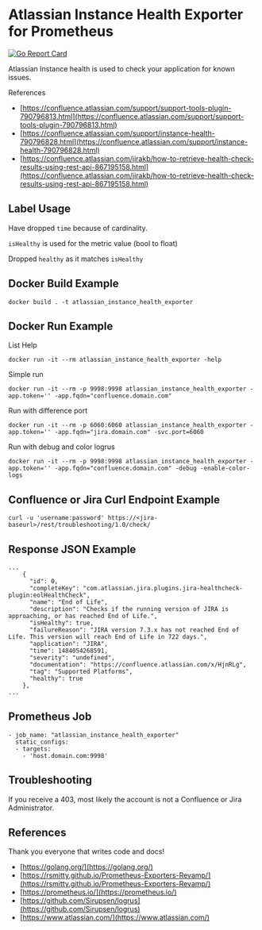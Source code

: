# Atlassian Instance Health Exporter for Prometheus

[![Go Report Card](https://goreportcard.com/badge/github.com/polarisalpha/atlassian_instance_health_exporter)](https://goreportcard.com/report/github.com/polarisalpha/atlassian_instance_health_exporter)

Atlassian Instance health is used to check your application for known issues.

References

* [https://confluence.atlassian.com/support/support-tools-plugin-790796813.html](https://confluence.atlassian.com/support/support-tools-plugin-790796813.html)
* [https://confluence.atlassian.com/support/instance-health-790796828.html](https://confluence.atlassian.com/support/instance-health-790796828.html)
* [https://confluence.atlassian.com/jirakb/how-to-retrieve-health-check-results-using-rest-api-867195158.html](https://confluence.atlassian.com/jirakb/how-to-retrieve-health-check-results-using-rest-api-867195158.html)

## Label Usage

Have dropped `time` because of cardinality.

`isHealthy` is used for the metric value (bool to float)

Dropped `healthy` as it matches `isHealthy`

## Docker Build Example

```none
docker build . -t atlassian_instance_health_exporter
```

## Docker Run Example

List Help

```none
docker run -it --rm atlassian_instance_health_exporter -help
```

Simple run

```none
docker run -it --rm -p 9998:9998 atlassian_instance_health_exporter -app.token='' -app.fqdn="confluence.domain.com"
```

Run with difference port

```none
docker run -it --rm -p 6060:6060 atlassian_instance_health_exporter -app.token='' -app.fqdn="jira.domain.com" -svc.port=6060
```

Run with debug and color logrus

```none
docker run -it --rm -p 9998:9998 atlassian_instance_health_exporter -app.token='' -app.fqdn="confluence.domain.com" -debug -enable-color-logs
```

## Confluence or Jira Curl Endpoint Example

```none
curl -u 'username:password' https://<jira-baseurl>/rest/troubleshooting/1.0/check/
```

## Response JSON Example

```none
...
    {
      "id": 0,
      "completeKey": "com.atlassian.jira.plugins.jira-healthcheck-plugin:eolHealthCheck",
      "name": "End of Life",
      "description": "Checks if the running version of JIRA is approaching, or has reached End of Life.",
      "isHealthy": true,
      "failureReason": "JIRA version 7.3.x has not reached End of Life. This version will reach End of Life in 722 days.",
      "application": "JIRA",
      "time": 1484054268591,
      "severity": "undefined",
      "documentation": "https://confluence.atlassian.com/x/HjnRLg",
      "tag": "Supported Platforms",
      "healthy": true
    },
...
```

## Prometheus Job

```none
- job_name: "atlassian_instance_health_exporter"
  static_configs:
  - targets:
    - 'host.domain.com:9998'
```

## Troubleshooting

If you receive a 403, most likely the account is not a Confluence or Jira Administrator.

## References

Thank you everyone that writes code and docs!

* [https://golang.org/](https://golang.org/)
* [https://rsmitty.github.io/Prometheus-Exporters-Revamp/](https://rsmitty.github.io/Prometheus-Exporters-Revamp/)
* [https://prometheus.io/](https://prometheus.io/)
* [https://github.com/Sirupsen/logrus](https://github.com/Sirupsen/logrus)
* [https://www.atlassian.com/](https://www.atlassian.com/)
